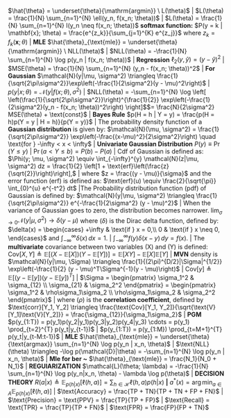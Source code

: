 
$\hat{\theta} = \underset{\theta}{\mathrm{argmin}} \ L(\theta)$  | $L(\theta) = \frac{1}{N} \sum_{n=1}^{N} \ell(y_n, f(x_n; \theta))$ | $L(\theta) = \frac{1}{N} \sum_{n=1}^{N} I(y_n \neq f(x_n; \theta))$ 
**softmax function:** $P(y = k | \mathbf{x}; \theta) = \frac{e^{z_k}}{\sum_{j=1}^{K} e^{z_j}}$ where $z_k = f_k(\mathbf{x}; \theta)$ | **MLE** $\hat{\theta}_{\text{mle}} = \underset{\theta}{\mathrm{argmin}} \ NLL(\theta)$ | $NLL(\theta) = -\frac{1}{N} \sum_{n=1}^{N} \log p(y_n | f(x_n; \theta))$ | **Regression** $\ell_2(y, \hat{y}) = (y - \hat{y})^2$ | $MSE(\theta) = \frac{1}{N} \sum_{n=1}^{N} (y_n - f(x_n; \theta))^2$ | **For Gaussian** $\mathcal{N}(y|\mu, \sigma^2) \triangleq \frac{1}{\sqrt{2\pi\sigma^2}}\exp\left(-\frac{1}{2\sigma^2}(y - \mu)^2\right)$ | $p(y|x; \theta) = \mathcal{N}(y|f(x; \theta), \sigma^2)$ | $NLL(\theta) = -\sum_{n=1}^{N} \log \left[ \left(\frac{1}{\sqrt{2\pi\sigma^2}}\right)^{\frac{1}{2}} \exp\left(-\frac{1}{2\sigma^2}(y_n - f(x_n; \theta))^2\right) \right]$$= \frac{N}{2\sigma^2} MSE(\theta) + \text{const}$ | **Bayes Rule**  $p(H = h | Y = y) = \frac{p(H = h)p(Y = y | H = h)}{p(Y = y)}$ |  The probability density function of a **Gaussian distribution** is given by: $\mathcal{N}(\mu, \sigma^2) = \frac{1}{\sqrt{2\pi\sigma^2}} \exp\left(-\frac{(x-\mu)^2}{2\sigma^2}\right) \quad \text{for } -\infty < x < \infty$ | **Univariate Gaussian Distribution** $P(y) \equiv \Pr(Y \leq y)$ | $\Pr(a < Y \leq b) = P(b) - P(a)$ | Cdf of Gaussian is defined as: $\Phi(y; \mu, \sigma^2) \equiv \int_{-\infty}^{y} \mathcal{N}(z|\mu, \sigma^2) dz = \frac{1}{2} \left[1 + \text{erf}\left(\frac{z}{\sqrt{2}}\right)\right],$ | where $z = \frac{(y - \mu)}{\sigma}$ and the error function (erf) is defined as: $\text{erf}(u) \equiv \frac{2}{\sqrt{\pi}} \int_{0}^{u} e^{-t^2} dt$ |The Probability distribution function (pdf) of Gaussian is defined by: $\mathcal{N}(y|\mu, \sigma^2) \triangleq \frac{1}{\sqrt{2\pi\sigma^2}} e^{-\frac{1}{2\sigma^2} (y - \mu)^2}$ |  When the variance of Gaussian goes to zero, the distribution becomes narrower. $\lim_{\sigma \to 0} \mathcal{N}(y|\mu, \sigma^2) \rightarrow \delta(y - \mu)$ where $( \delta)$ is the Dirac delta function, defined by: $\delta(x) = 
\begin{cases}
+\infty & \text{if } x = 0,\\
0 & \text{if } x \neq 0,
\end{cases}$ and $\int_{-\infty}^{\infty} \delta(x) \, dx = 1.$ | $\int_{-\infty}^{\infty} f(y) \delta(x - y) \, dy = f(x).$ | The **multivariate** covariance between two variables \(X\) and \(Y\) is defined: $\text{Cov}[X, Y] \triangleq \mathbb{E}[(X - \mathbb{E}[X])(Y - \mathbb{E}[Y])] = \mathbb{E}[XY] - \mathbb{E}[X]\mathbb{E}[Y]$ | **MVN** density is $\mathcal{N}(y|\mu, \Sigma) \triangleq \frac{1}{(2\pi)^{D/2}|\Sigma|^{1/2}} \exp\left(-\frac{1}{2} (y - \mu)^T\Sigma^{-1}(y - \mu)\right)$ | $\text{Cov} [y] \triangleq \mathbb{E} [(y - \mathbb{E} [y])(y - \mathbb{E} [y])^T]$ | 
$\Sigma = \begin{pmatrix}
\sigma_1^2 & \sigma_{12} \\
\sigma_{21} & \sigma_2^2
\end{pmatrix} = \begin{pmatrix}
\sigma_1^2 & \rho\sigma_1\sigma_2 \\
\rho\sigma_1\sigma_2 & \sigma_2^2
\end{pmatrix}$ | where $( \rho)$ is the **correlation coefficient**, defined by $\text{corr}[Y_1, Y_2] \triangleq \frac{\text{Cov}[Y_1, Y_2]}{\sqrt{\text{V}[Y_1]\text{V}[Y_2]}} = \frac{\sigma_{12}}{\sigma_1\sigma_2}$ | **PGM** $p(y_{1:T}) =
p(y_1)p(y_2|y_1)p(y_3|y_2)p(y_4|y_3) \cdots = p(y_1) \prod_{t=2}^{T} p(y_t|y_{t-1})$ | $p(y_{1:T}) = p(y_{1:M}) \prod_{t=M+1}^{T} p(y_t|y_{t-M:t-1})$ | **MLE** $\hat{\theta}_{\text{mle}} = \underset{\theta}{\text{argmax}} \sum_{n=1}^{N} \log p(y_n | x_n, \theta)$ | $\text{NLL}(\theta) \triangleq -\log p(\mathcal{D}|\theta) = -\sum_{n=1}^{N} \log p(y_n | x_n, \theta)$ | **Mle for ber ~** $\hat{\theta}_{\text{mle}} = \frac{N_1}{N_0 + N_1}$ | **REGUlARIZATION** $\mathcal{L}(\theta; \lambda) = -\frac{1}{N} \sum_{n=1}^{N} \log p(y_n|x_n, \theta) - \lambda \log p(\theta)$ | **DECISION THEORY** $R(a|x) \triangleq \mathbb{E}_{p(h|x)} [\ell(h, a)] = \sum_{h \in \mathcal{H}} \ell(h, a) p(h|x)$ **|** $a^*(x) = \arg \min_{a \in A} \mathbb{E}_{p(h|x)} [\ell(h, a)]$ | $\text{Accuracy} = \frac{TP + TN}{TP + TN + FP + FN}$ | $\text{Precision} = \text{PPV} = \frac{TP}{TP + FP}$ | $\text{Recall} =  \text{TPR} = \frac{TP}{TP + FN}$ | $\text{FPR} = \frac{FP}{FP + TN}$
